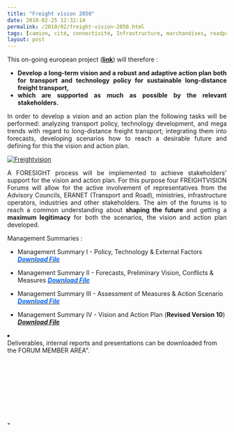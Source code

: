 ```yaml
---
title: "Freight vision 2050"
date: 2010-02-25 12:32:14
permalink: /2010/02/freight-vision-2050.html
tags: [camion, cité, connectivité, Infrastructure, marchandises, roadpricing]
layout: post
---
```


<p style="text-align: justify">This on-going european project (<strong><span style="text-decoration: underline"><a href="http://www.freightvision.eu/" target="_blank">link</a></span></strong>) will therefore :</p> <ul> <li> <div style="text-align: justify"><strong>Develop a long-term vision and a robust and adaptive action plan both for transport and technology policy for sustainable long-distance freight transport,</strong> </div> <li> <div style="text-align: justify"><strong>which are supported as much as possible by the relevant stakeholders.</strong></div></li> </li></ul> <p align="justify" class="bodytext">In order to develop a vision and an action plan the following tasks will be performed: analyzing transport policy, technology development, and mega trends with regard to long-distance freight transport; integrating them into forecasts, developing scenarios how to reach a desirable future and defining for this the vision and action plan.</p> <p align="justify" class="bodytext"><a href="https://gabrielplassat.github.io/transportsdufutur/wp-content/uploads/sites/6/old/6a0120a66d2ad4970b01310f38dc68970c-pi.jpg" rel="lightbox"><img alt="Freightvision" border="0" class="asset asset-image at-xid-6a0120a66d2ad4970b01310f38dc68970c " src="/wp-content/uploads/sites/6/old/6a0120a66d2ad4970b01310f38dc68970c-500pi.jpg" title="Freightvision" /></a> </p> <p align="justify" class="bodytext">A FORESIGHT process will be implemented to achieve stakeholders' support for the vision and action plan. For this purpose four FREIGHTVISION Forums will allow for the active involvement of representatives from the Advisory Councils, ERANET (Transport and Road), ministries, infrastructure operators, industries and other stakeholders. The aim of the forums is to reach a common understanding about <strong>shaping the future</strong> and getting a <strong>maximum legitimacy</strong> for both the scenarios, the vision and action plan developed. </p> <p align="justify" class="bodytext">Management Summaries :</p> <ul> <li> <p>Management Summary I - Policy, Technology & External Factors <strong><cite><font color="#0066ff"><a class="download" href="http://fileadmin/documents/Man._Summ._on_Pol.__Techn.___MT_v23.pdf" target="_blank" title="Initiates file download"><font color="#0066ff">Download File</font></a></font></cite></strong></p> <li> <p>Management Summary II - Forecasts, Preliminary Vision, Conflicts & Measures <a class="download" href="fileadmin/documents/Deliverables/Forum_II_-_Management_Summary_v51.pdf" title="Initiates file download"><strong><cite><font color="#0066ff">Download File</font></cite></strong></a></p> <li> <p>Management Summary III - Assessment of Measures & Action Scenario <cite><font color="#0066ff"><strong><a href="fileadmin/documents/Deliverables/Forum_III_-_Management_Summary_v40.pdf" title="Initiates file download"><font color="#0066ff">Download File</font></a></strong></font></cite> <strong><a class="download" title="Initiates file download"><cite><font color="#0066ff"></font></cite></a></strong></p> <li>Management Summary IV - Vision and Action Plan (<strong>Revised <strong>Version 10</strong></strong>) <cite><strong><font color="#0066ff"><a class="download" href="fileadmin/documents/Forum_IV_-_Management_Summary_revised_v10.pdf" title="Initiates file download">Download File</a></font></strong></cite></li> </li></li></li></ul> <p class="bodytext"> <li></li> Deliverables, internal reports and presentations can be downloaded from the FORUM MEMBER AREA". </p> <p align="justify" class="bodytext"> </p> <p align="justify" class="bodytext"> </p> <p align="justify" class="bodytext"><br /> </p> <p class="bodytext"> </p>"
